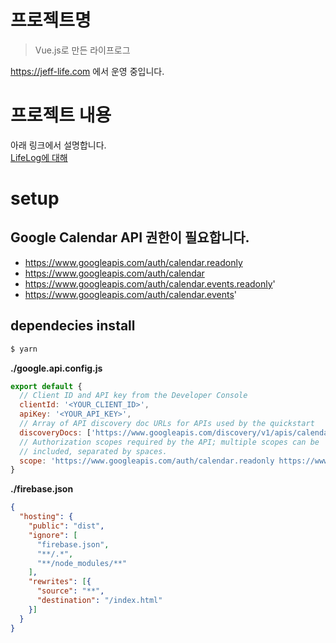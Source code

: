 # 프로젝트명
> Vue.js로 만든 라이프로그

https://jeff-life.com 에서 운영 중입니다.

# 프로젝트 내용
아래 링크에서 설명합니다.  
[LifeLog에 대해](./src/views/About.md)

# setup
## Google Calendar API 권한이 필요합니다.
- https://www.googleapis.com/auth/calendar.readonly
- https://www.googleapis.com/auth/calendar
- https://www.googleapis.com/auth/calendar.events.readonly'
- https://www.googleapis.com/auth/calendar.events'

## dependecies install

```bash
$ yarn
```

**./google.api.config.js**  
```javascript
export default {
  // Client ID and API key from the Developer Console
  clientId: '<YOUR_CLIENT_ID>',
  apiKey: '<YOUR_API_KEY>',
  // Array of API discovery doc URLs for APIs used by the quickstart
  discoveryDocs: ['https://www.googleapis.com/discovery/v1/apis/calendar/v3/rest'],
  // Authorization scopes required by the API; multiple scopes can be
  // included, separated by spaces.
  scope: 'https://www.googleapis.com/auth/calendar.readonly https://www.googleapis.com/auth/calendar https://www.googleapis.com/auth/calendar.events https://www.googleapis.com/auth/calendar.events.readonly'
}
```

**./firebase.json**
```json
{
  "hosting": {
    "public": "dist",
    "ignore": [
      "firebase.json",
      "**/.*",
      "**/node_modules/**"
    ],
    "rewrites": [{
      "source": "**",
      "destination": "/index.html"
    }]
  }
}
```